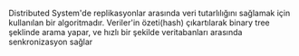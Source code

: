 Distributed System'de replikasyonlar arasında veri tutarlılığını sağlamak için kullanılan bir algoritmadır.
Veriler'in özeti(hash) çıkartılarak binary tree şeklinde arama yapar, ve hızlı bir şekilde veritabanları arasında senkronizasyon sağlar
